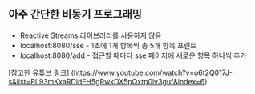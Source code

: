 ## 아주 간단한 비동기 프로그래밍

- Reactive Streams 라이브러리를 사용하지 않음
- localhost:8080/sse - 1초에 1개 항목씩 총 5개 항목 프린트
- localhost:8080/add - 접근할 때마다 sse 페이지에 새로운 항목 하나씩 추가

[참고한 유튜브 링크] (https://www.youtube.com/watch?v=o6t2Q017J-s&list=PL93mKxaRDidFH5gRwkDX5pQxtp0iv3guf&index=6)